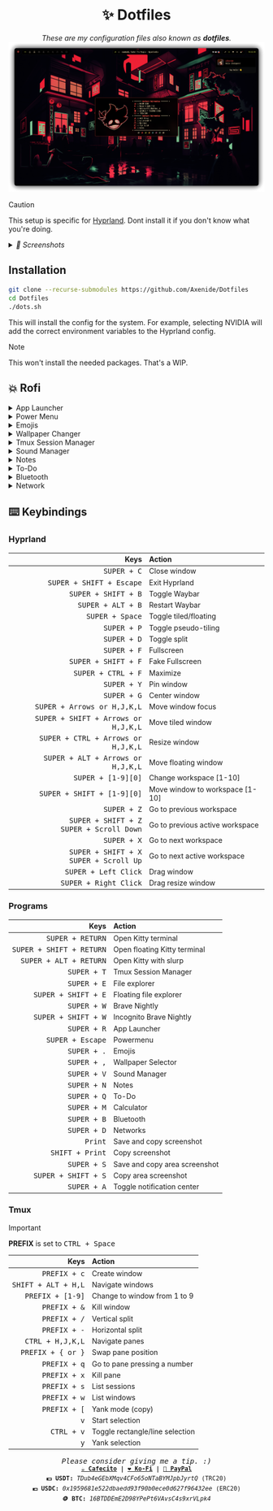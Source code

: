<h1 align="center">✨ Dotfiles</h1>

<p align="center">
    <i>These are my configuration files also known as <b>dotfiles</b>.</i>
<img src="screenshots/cover.png">
</p>

> [!CAUTION]
> This setup is specific for [Hyprland](https://github.com/hyprwm/Hyprland). Dont install it if you don't know what you're doing.

<details>
<summary><i>
📸 Screenshots
</i></summary>
<img src="screenshots/0.png">
<img src="screenshots/1.png">
<img src="screenshots/2.png">
</details>

## Installation
```bash
git clone --recurse-submodules https://github.com/Axenide/Dotfiles
cd Dotfiles
./dots.sh
```
This will install the config for the system. For example, selecting NVIDIA will add the correct environment variables to the Hyprland config.

> [!NOTE]
> This won't install the needed packages. That's a WIP.

## 💥 Rofi
<details>
  <summary>App Launcher</summary>
    <br>
  <img src="screenshots/rofi/launcher.png">
</details>

<details>
  <summary>Power Menu</summary>
    <br>
  <img src="screenshots/rofi/powermenu.png">
</details>

<details>
  <summary>Emojis</summary>
    <br>
  <img src="screenshots/rofi/emoji.png">
</details>

<details>
  <summary>Wallpaper Changer</summary>
    <br>
  <img src="screenshots/rofi/wallpaper.png">
</details>

<details>
  <summary>Tmux Session Manager</summary>
    <br>
  <img src="screenshots/rofi/tmux.png">
</details>

<details>
  <summary>Sound Manager</summary>
    <br>
  <img src="screenshots/rofi/volume.png">
</details>

<details>
  <summary>Notes</summary>
    <br>
  <img src="screenshots/rofi/notes.png">
</details>

<details>
  <summary>To-Do</summary>
    <br>
  <img src="screenshots/rofi/todo.png">
</details>

<details>
  <summary>Bluetooth</summary>
    <br>
  <img src="screenshots/rofi/bluetooth.png">
</details>

<details>
  <summary>Network</summary>
    <br>
  <img src="screenshots/rofi/network.png">
</details>

## ⌨️ Keybindings

### Hyprland

| Keys                                         | Action                          |
|---------------------------------------------:|:--------------------------------|
| <kbd>SUPER + C</kbd>                                  | Close window                    |
| <kbd>SUPER + SHIFT + Escape</kbd>                     | Exit Hyprland                   |
| <kbd>SUPER + SHIFT + B</kbd>                                  | Toggle Waybar                     |
| <kbd>SUPER + ALT + B</kbd>                            | Restart Waybar                  |
| <kbd>SUPER + Space</kbd>                              | Toggle tiled/floating           |
| <kbd>SUPER + P</kbd>                                  | Toggle pseudo-tiling            |
| <kbd>SUPER + D</kbd>                                  | Toggle split                    |
| <kbd>SUPER + F</kbd>                                  | Fullscreen                      |
| <kbd>SUPER + SHIFT + F</kbd>                          | Fake Fullscreen                 |
| <kbd>SUPER + CTRL + F</kbd>                            | Maximize                        |
| <kbd>SUPER + Y</kbd>                                  | Pin window                      |
| <kbd>SUPER + G</kbd>                                  | Center window                   |
| <kbd>SUPER + Arrows or H,J,K,L</kbd>                  | Move window focus               |
| <kbd>SUPER + SHIFT + Arrows or H,J,K,L</kbd>          | Move tiled window               |
| <kbd>SUPER + CTRL + Arrows or H,J,K,L</kbd>        | Resize window                   |
| <kbd>SUPER + ALT + Arrows or H,J,K,L</kbd>            | Move floating window            |
| <kbd>SUPER + [1-9][0]</kbd>                           | Change workspace [1-10]         |
| <kbd>SUPER + SHIFT + [1-9][0]</kbd>                   | Move window to workspace [1-10] |
| <kbd>SUPER + Z</kbd>                                  | Go to previous workspace        |
| <kbd>SUPER + SHIFT + Z</kbd><br><kbd>SUPER + Scroll Down</kbd> | Go to previous active workspace |
| <kbd>SUPER + X</kbd>                                  | Go to next workspace            |
| <kbd>SUPER + SHIFT + X</kbd><br><kbd>SUPER + Scroll Up</kbd>   | Go to next active workspace     |
| <kbd>SUPER + Left Click</kbd>                         | Drag window                     |
| <kbd>SUPER + Right Click</kbd>                        | Drag resize window              |

### Programs

| Keys                                         | Action                          |
|---------------------------------------------:|:--------------------------------|
| <kbd>SUPER + RETURN</kbd>                             | Open Kitty terminal             |
| <kbd>SUPER + SHIFT + RETURN</kbd>                     | Open floating Kitty terminal    |
| <kbd>SUPER + ALT + RETURN</kbd>                       | Open Kitty with slurp           |
| <kbd>SUPER + T</kbd>                                  | Tmux Session Manager            |
| <kbd>SUPER + E</kbd>                                  | File explorer                   |
| <kbd>SUPER + SHIFT + E</kbd>                          | Floating file explorer          |
| <kbd>SUPER + W</kbd>                                  | Brave Nightly                   |
| <kbd>SUPER + SHIFT + W</kbd>                          | Incognito Brave Nightly         |
| <kbd>SUPER + R</kbd>                                  | App Launcher                    |
| <kbd>SUPER + Escape</kbd>                             | Powermenu                       |
| <kbd>SUPER + .</kbd>                                  | Emojis                          |
| <kbd>SUPER + ,</kbd>                                  | Wallpaper Selector              |
| <kbd>SUPER + V</kbd>                                  | Sound Manager                   |
| <kbd>SUPER + N</kbd>                                  | Notes                           |
| <kbd>SUPER + Q</kbd>                                  | To-Do                           |
| <kbd>SUPER + M</kbd>                                  | Calculator                      |
| <kbd>SUPER + B</kbd>                                  | Bluetooth                       |
| <kbd>SUPER + D</kbd>                                  | Networks                        |
| <kbd>Print</kbd>                                      | Save and copy screenshot        |
| <kbd>SHIFT + Print</kbd>                              | Copy screenshot                 |
| <kbd>SUPER + S</kbd>                                  | Save and copy area screenshot   |
| <kbd>SUPER + SHIFT + S</kbd>                          | Copy area screenshot            |
| <kbd>SUPER + A</kbd>                                  | Toggle notification center      |

### Tmux

> [!IMPORTANT]
> **PREFIX** is set to <kbd>CTRL + Space</kbd>

| Keys                | Action                          |
|--------------------:|:--------------------------------|
| <kbd>PREFIX + c</kbd>        | Create window                   |
| <kbd>SHIFT + ALT + H,L</kbd> | Navigate windows                |
| <kbd>PREFIX + [1-9]</kbd>    | Change to window from 1 to 9    |
| <kbd>PREFIX + &</kbd>        | Kill window                     |
| <kbd>PREFIX + /</kbd>        | Vertical split                  |
| <kbd>PREFIX + -</kbd>        | Horizontal split                |
| <kbd>CTRL + H,J,K,L</kbd>    | Navigate panes                  |
| <kbd>PREFIX + { or }</kbd>   | Swap pane position              |
| <kbd>PREFIX + q</kbd>        | Go to pane pressing a number    |
| <kbd>PREFIX + x</kbd>        | Kill pane                       |
| <kbd>PREFIX + s</kbd>        | List sessions                   |
| <kbd>PREFIX + w</kbd>        | List windows                    |
| <kbd>PREFIX + [</kbd>        | Yank mode (copy)                |
| <kbd>v</kbd>                 | Start selection                 |
| <kbd>CTRL + v</kbd>          | Toggle rectangle/line selection |
| <kbd>y</kbd>                 | Yank selection                  |

<p align="center">
<samp>
  <i>Please consider giving me a tip. :)</i>
  <br>
  <sup>
    <b>
    <a href="https://cafecito.app/axenide">☕ Cafecito</a> |
    <a href="https://ko-fi.com/axenide">❤️ Ko-Fi</a> |
    <a href="https://paypal.me/Axenide">💸 PayPal</a>
    </b>
    <br>
    <b>💵 USDT:</b> <i>TDub4eGEbXMqv4CFo65oNTaBYMJpbJyrtQ</i> (TRC20)
    <br>
    <b>💶 USDC:</b> <i>0x1959681e522dbaedd93f90b0ece0d627f96432ee</i> (ERC20)
    <br>
    <b>🪙 BTC:</b> <i>16BTDDEmE2D98YPePt6VAvsC4s9xrVLpk4</i>
  </sup>
</samp>
</p>
